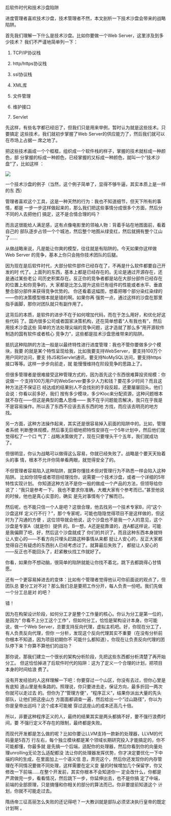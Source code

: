     
后软件时代和技术沙盘陷阱

进度管理者喜欢技术沙盘，技术管理者不然，本文剖析一下技术沙盘会带来的战略陷阱。

首先我们理解一下什么是技术沙盘。比如你要做一个Web Server，这里涉及到多少技术？
我们不严谨地简单列一下：

1. TCP/IP协议栈

2. http/https协议栈

3. ssl协议栈

4. XML库

5. 文件管理

6. 维护接口

7. Servlet

先这样，有些名字都已经旧了，但我们只是用来举例，暂时认为就是这些技术。只要搞定
这些技术，我们就初步掌握了Web Server的供应能力了，然后我们就可以在市场上占据一
席之地了。

把这些技术画成一个个框框，组织成一个软件栈的样子，掌握的技术就标成一种颜色，部
分掌握的标成一种颜色，已经掌握的又标成一种颜色，就叫一个“技术沙盘”了，比如这样
：

![](_static/技术沙盘.jpg)

  一个技术沙盘的例子（当然，这个例子简单了，显得不够牛逼，其实本质上是一样的东
  西）

管理者喜欢这个工具，这是一种天然的行为：我也不知道细节，但天下所有的事情，都是
一步一步这样做起来的，那么我们把这些事情分成很多个方面，然后分不同的人去把他们
搞定，这不是合情合理的吗？

而且这很能给人满足感，这有点像电影里的领袖人物：背着手站在地图面前，看着自己的
部队逐步占领一个个城池，然后整个地图从绿变红，然后就拥有整个江山了……

从做战略来说，凡是能让你爽的模型，往往就是有陷阱的。今天如果你这样做Web Server
的竞争，基本上你只会拖你技术团队的后腿。

因为现在是后软件时代，大部分软件部件已经存在了，不再是什么软件都要自己开发的时
代了。上面列的东西，基本上都是已经存在的。无论是通过开源存在，还是通过某些老公
司历史积累存在。反正你的竞争者都是站在大部分部件已经存在的位置上和你竞争的，大
家都是比怎么提升这些已有组件的性能或者水平、垂直整合部分部件来获得竞争优势的。
你还看着这幅图，想着把哪个部分染红染绿的——你的决策模型根本就是错的啊。如果你再
强势一点，通过这样的沙盘在那里指手画脚，那你对团队就只有副作用了。

这背后的本质，是软件的进步不在于如何增加代码，而在于怎么用好，和优化好这些代码
了。国内很多公司或者国家决策机构，还在简单想着“人有我也有”，然后用技术沙盘这些
简单的方法处理尖端的竞争问题，这才造就了那么多“用开源软件制造的国有软件或者核心
竞争力”，这些都是技术沙盘思维带来的陷阱。

抵抗这种陷阱的方法一般是以最终特性进行进度管理：我也不管你要做多少个模块，我要
的就是某个特性呈现给我，比如我要支持WebServer，要支持100万个用户同时访问，要支
持JS和Servlet通讯，要支持NoMySQL访问，要支持https接口等等。这样一步步向前走，就
能慢慢维持在阶段竞争的思路上了。

但很多管理者是很难接受这种管理方式的，因为首先这个东西很难算投资规模：你说做一
个支持100万用户的WebServer要多少人力和钱？要花多少时间？而且这种方法还不保证已
经达成的结果别人不会找别的手段反超，还要屡屡回头。他们会说：你看以前多好，我们
按有多少模块，多少Kloc来分配资源，这种问题根本就不存在——但这是典型的蠢人思维——
我不在乎问题能否解决，我只在乎我是不是容易操作。所以丢了东西不应该去丢东西的地
方找，而应该去明亮的地方找。

另一方面，这种方法操作起来，其实还是很容易掉入前面的陷阱中的。比如，管理者系统
判断整体规模，然后事无巨细地把特性安排在一个5年计划中，然后他们就觉得松了一个口
气了：战略决策做完了，现在只要埋头干个五年，我们就成功了。

但很明显，你认为战略可以做得这么容易，你就已经失败了。战略是个要天天抬着头的事
情，根本不允许你简单看两眼，就觉得安全了的。

不但管理者容易陷入这种陷阱，就算你懂技术但对管理行为不熟悉一样会陷入这种陷阱。
比如你领导或者项目经理找你，说需要一个技术沙盘，或者一个详细的5年特性实现计划。
你知道这种方法不是你一般的做成一个产品的方法，但领导给你说了：“我只是参考一下，
我也不要求你准确，大概大家有个参考而已。”甚至他说的时候，他也是真心实意的，确实
是先对事情有个了解而已。

然后呢，也不能只信一个人是吧？这很合理，他去找另一个技术专家B，问“这个沙盘这样
定义行不行？”，那个专家呢，可能也隐隐觉得项目不是这样做的，但这时为了沟通的方便
，这位领导就会他说，这个沙盘也不是我一个人的意见，这个沙盘是专家A（就是你）提供
的。B一想，A还是挺靠谱的，连A都这样说，可能是我偏颇了吧，好，然后这个沙盘就成了
你们的共识了。而且这种东西本身就特让人安心的——不看方向只埋头赶路这种事情从来都
挺让人安心的，反正大家都觉得自己有疑虑的东西别人已经考虑过了。就算最后失败了，
都挺让人安心的——反正也不能回头了，赶紧散伙找工作就好了。

你看，如果你不想动脑，很简单的陷阱就能让你找不着北，跳下去都跳得心甘情愿。

还有一个更容易掉进去的变体：比如有个管理者觉得他认可你前面说的观点了，但团队总
要分工对不对？那么我们总是要把工作分开，每人负责一份吧。我们先做一个分工总是对
的吧？

错！

因为在构架设计阶段，如何分工才是整个工作量的核心。你认为分工是第一位的，是因为“
你看不上分工这个工作”，但如何分工，恰恰是架构设计本身。你可能说，做一个Web
Server，总要支持反向代理，虚拟主机吧。好，你现在分工了，有人负责反向代理，但你
一分析，发现这个反向代理其实不重要（在没有分析前你根本不知道，因为项目初期你不
可能什么都知道），你现在让负责反向代理的团队停下来？你算不算他们的战功？

那你说，那我们建立一个很长的架构分析阶段，先把这些东西都分析清楚了再开始分工。
但这恰恰掉进了后软件时代的陷阱：这为了定义一个合理的计划，把项目本身的时间给浪
费了。

没有开发经验的人这样理解一下吧：你要穿过一个山区，你没有去过，但你心里是有底知
道山里是有条路的。照理说，你只要进去走，保证方向，最多折回一两次你就可以走过去
的。但你为了“管理方便”，“程序正义”，结果你派出大量的先头部队，让他们把这座山方
方面面都调查一遍，然后给出一个“过山路径”，你以为你是皇帝出巡吗？这个成本可能被
穿过这座山的成本还高几十倍。

所以，非要这种程序正义的人，最终的结果其实是两头都搞不好，要不强行浪费时间，要
不强行定义不存在的限制，最终都是失败。

而现代开发都是怎么做的呢？比如你要让LLVM支持一款新的处理器，LLVM的代码量是5百万
行左右，每个独立模块都是某个领域长期研究投入才能搞定的，你不可能都懂，你最多就
是先搞一个后端，适配你的处理器，然后你看到你的向量处理unrolling无论怎么适配都没
法让你的处理器发挥优势，你才决定要优化一下中端的IR的生成，在里面加上一个语义信
息，弄完这个，然后你还发现你的内存管理在不同情况要做不同处理，这样需要在定义变
量的时候增加几个保留字，你又修改一下前端……在整个开发前，其实你根本不会知道你一
定会改什么，你都是严肃做完一步，看看情况，然后跳下一步，你延伸出去，也不是你搞
定了中端，前端的全部原理，只是搞懂和你相关的部分的算法而已。你非要提前知道这个
计划，你就不可能走过去。

隋炀帝三征高丽怎么失败的还记得吧？一大教训就是部队必须坚决执行皇帝的既定计划啊
。
